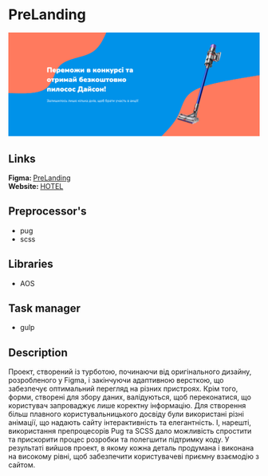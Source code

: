 # PreLanding

<img src="./readme.png">

## Links
<b>Figma: </b><a href="https://www.figma.com/file/esNqs7mB4ZmhRjm7q7hMqy/Untitled?node-id=0%3A1&t=4kaPMfuyKEnO5tvO-1">PreLanding</a>
<br>
<b>Website: </b><a href="https://prelanding2.vercel.app/">HOTEL</a>

## Preprocessor's
- pug
- scss

## Libraries
- AOS

## Task manager
- gulp

## Description
Проект, створений із турботою, починаючи від оригінального дизайну, розробленого у Figma, і закінчуючи адаптивною версткою, що забезпечує оптимальний перегляд на різних пристроях. Крім того, форми, створені для збору даних, валідуються, щоб переконатися, що користувач запроваджує лише коректну інформацію. Для створення більш плавного користувальницького досвіду були використані різні анімації, що надають сайту інтерактивність та елегантність. І, нарешті, використання препроцесорів Pug та SCSS дало можливість спростити та прискорити процес розробки та полегшити підтримку коду. У результаті вийшов проект, в якому кожна деталь продумана і виконана на високому рівні, щоб забезпечити користувачеві приємну взаємодію з сайтом.